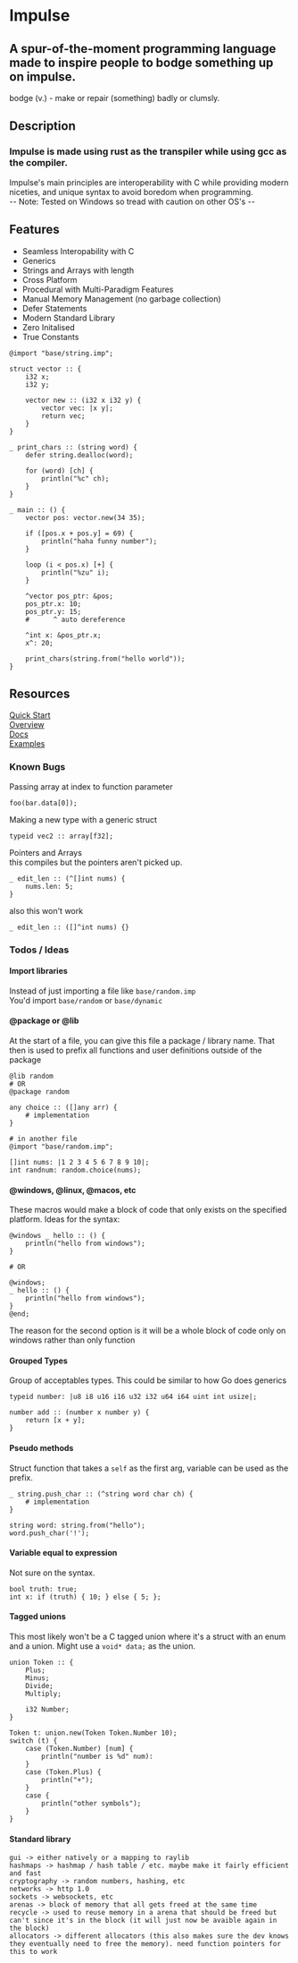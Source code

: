 # Impulse
## A spur-of-the-moment programming language made to inspire people to bodge something up on impulse.
bodge (v.) - make or repair (something) badly or clumsly.

## Description
### Impulse is made using rust as the transpiler while using gcc as the compiler.
Impulse's main principles are interoperability with C while providing modern niceties, and unique syntax to avoid boredom when programming.<br>
-- Note: Tested on Windows so tread with caution on other OS's --

## Features
- Seamless Interopability with C
- Generics
- Strings and Arrays with length
- Cross Platform
- Procedural with Multi-Paradigm Features
- Manual Memory Management (no garbage collection)
- Defer Statements
- Modern Standard Library
- Zero Initalised
- True Constants

```
@import "base/string.imp";

struct vector :: {
    i32 x;
    i32 y;

    vector new :: (i32 x i32 y) {
        vector vec: |x y|;
        return vec;
    }
}

_ print_chars :: (string word) {
    defer string.dealloc(word);

    for (word) [ch] {
        println("%c" ch);
    }
}

_ main :: () {
    vector pos: vector.new(34 35);

    if ([pos.x + pos.y] = 69) {
        println("haha funny number");
    }

    loop (i < pos.x) [+] {
        println("%zu" i);
    }

    ^vector pos_ptr: &pos;
    pos_ptr.x: 10;
    pos_ptr.y: 15;
    #      ^ auto dereference

    ^int x: &pos_ptr.x;
    x^: 20;

    print_chars(string.from("hello world"));
}
```

## Resources
<a href="./DOCS/QuickStart.md">Quick Start</a><br>
<a href="./DOCS/Overview.md">Overview</a><br>
<a href="./DOCS/Docs.md">Docs</a><br>
<a href="./examples">Examples</a>

### Known Bugs
Passing array at index to function parameter
```
foo(bar.data[0]);
```

Making a new type with a generic struct
```
typeid vec2 :: array[f32];
```

Pointers and Arrays<br>
this compiles but the pointers aren't picked up.
```
_ edit_len :: (^[]int nums) {
    nums.len: 5;
}
```
also this won't work
```
_ edit_len :: ([]^int nums) {}
```

### Todos / Ideas
#### Import libraries
Instead of just importing a file like `base/random.imp`<br>
You'd import `base/random` or `base/dynamic`

#### @package or @lib
At the start of a file, you can give this file a package / library name. That then is used to prefix all functions and user definitions outside of the package
```
@lib random
# OR 
@package random

any choice :: ([]any arr) {
    # implementation
}

# in another file
@import "base/random.imp";

[]int nums: |1 2 3 4 5 6 7 8 9 10|;
int randnum: random.choice(nums);
```

#### @windows, @linux, @macos, etc
These macros would make a block of code that only exists on the specified platform. Ideas for the syntax:
```
@windows _ hello :: () {
    println("hello from windows");
}

# OR

@windows;
_ hello :: () {
    println("hello from windows");
}
@end;

```
The reason for the second option is it will be a whole block of code only on windows rather than only function

#### Grouped Types
Group of acceptables types. This could be similar to how Go does generics
```
typeid number: |u8 i8 u16 i16 u32 i32 u64 i64 uint int usize|;

number add :: (number x number y) {
    return [x + y];
}
```

#### Pseudo methods
Struct function that takes a `self` as the first arg, variable can be used as the prefix.
```
_ string.push_char :: (^string word char ch) {
    # implementation
}

string word: string.from("hello");
word.push_char('!');
```

#### Variable equal to expression
Not sure on the syntax.
```
bool truth: true;
int x: if (truth) { 10; } else { 5; };
```

#### Tagged unions
This most likely won't be a C tagged union where it's a struct with an enum and a union. Might use a `void* data;` as the union.
```
union Token :: {
    Plus;
    Minus;
    Divide;
    Multiply;

    i32 Number;
}

Token t: union.new(Token Token.Number 10);
switch (t) {
    case (Token.Number) [num] {
        println("number is %d" num):
    }
    case (Token.Plus) {
        println("+");
    }
    case {
        println("other symbols");
    }
}
```

#### Standard library
```
gui -> either natively or a mapping to raylib
hashmaps -> hashmap / hash table / etc. maybe make it fairly efficient and fast
cryptography -> random numbers, hashing, etc
networks -> http 1.0
sockets -> websockets, etc
arenas -> block of memory that all gets freed at the same time
recycle -> used to reuse memory in a arena that should be freed but can't since it's in the block (it will just now be avaible again in the block)
allocators -> different allocators (this also makes sure the dev knows they eventually need to free the memory). need function pointers for this to work
```

